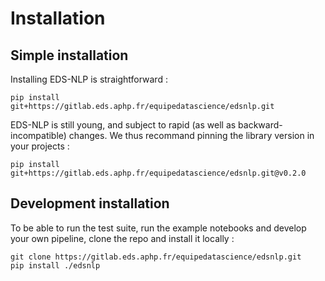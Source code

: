 # Installation

## Simple installation

Installing EDS-NLP is straightforward :

```shell
pip install git+https://gitlab.eds.aphp.fr/equipedatascience/edsnlp.git
```

EDS-NLP is still young, and subject to rapid (as well as backward-incompatible) changes. We thus recommand pinning the library version in your projects :

```shell
pip install git+https://gitlab.eds.aphp.fr/equipedatascience/edsnlp.git@v0.2.0
```

## Development installation

To be able to run the test suite, run the example notebooks and develop your own pipeline, clone the repo and install it locally :

```shell
git clone https://gitlab.eds.aphp.fr/equipedatascience/edsnlp.git
pip install ./edsnlp
```
